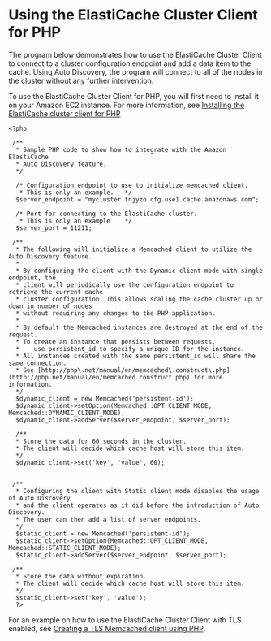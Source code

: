 # Using the ElastiCache Cluster Client for PHP<a name="AutoDiscovery.Using.ModifyApp.PHP"></a>

The program below demonstrates how to use the ElastiCache Cluster Client to connect to a cluster configuration endpoint and add a data item to the cache\. Using Auto Discovery, the program will connect to all of the nodes in the cluster without any further intervention\.

To use the ElastiCache Cluster Client for PHP, you will first need to install it on your Amazon EC2 instance\. For more information, see [Installing the ElastiCache cluster client for PHP](Appendix.PHPAutoDiscoverySetup.md)

```
<?php
	
 /**
  * Sample PHP code to show how to integrate with the Amazon ElastiCache
  * Auto Discovery feature.
  */

  /* Configuration endpoint to use to initialize memcached client. 
   * This is only an example. 	*/
  $server_endpoint = "mycluster.fnjyzo.cfg.use1.cache.amazonaws.com";
  
  /* Port for connecting to the ElastiCache cluster. 
   * This is only an example 	*/
  $server_port = 11211;

 /**
  * The following will initialize a Memcached client to utilize the Auto Discovery feature.
  * 
  * By configuring the client with the Dynamic client mode with single endpoint, the
  * client will periodically use the configuration endpoint to retrieve the current cache
  * cluster configuration. This allows scaling the cache cluster up or down in number of nodes
  * without requiring any changes to the PHP application. 
  *
  * By default the Memcached instances are destroyed at the end of the request. 
  * To create an instance that persists between requests, 
  *    use persistent_id to specify a unique ID for the instance. 
  * All instances created with the same persistent_id will share the same connection. 
  * See [http://php\.net/manual/en/memcached\.construct\.php](http://php.net/manual/en/memcached.construct.php) for more information.
  */
  $dynamic_client = new Memcached('persistent-id');
  $dynamic_client->setOption(Memcached::OPT_CLIENT_MODE, Memcached::DYNAMIC_CLIENT_MODE);
  $dynamic_client->addServer($server_endpoint, $server_port);
  
  /**
  * Store the data for 60 seconds in the cluster. 
  * The client will decide which cache host will store this item.
  */  
  $dynamic_client->set('key', 'value', 60);  


 /**
  * Configuring the client with Static client mode disables the usage of Auto Discovery
  * and the client operates as it did before the introduction of Auto Discovery. 
  * The user can then add a list of server endpoints.
  */
  $static_client = new Memcached('persistent-id');
  $static_client->setOption(Memcached::OPT_CLIENT_MODE, Memcached::STATIC_CLIENT_MODE);
  $static_client->addServer($server_endpoint, $server_port);

 /**
  * Store the data without expiration. 
  * The client will decide which cache host will store this item.
  */  
  $static_client->set('key', 'value');  
  ?>
```

For an example on how to use the ElastiCache Cluster Client with TLS enabled, see [Creating a TLS Memcached client using PHP](in-transit-encryption.md#in-transit-encryption-connect-php)\.